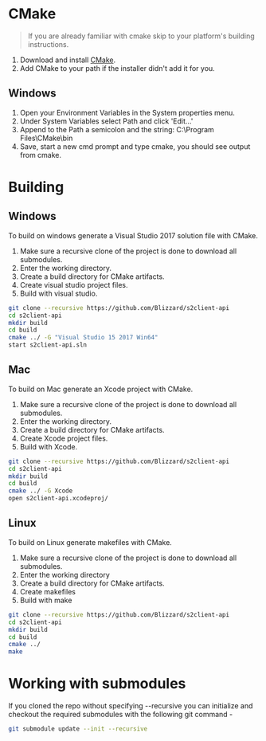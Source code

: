 CMake
=====
> If you are already familiar with cmake skip to your platform's building instructions.

1. Download and install [CMake](https://cmake.org/download/).
2. Add CMake to your path if the installer didn't add it for you.

Windows
-------
1. Open your Environment Variables in the System properties menu.
2. Under System Variables select Path and click 'Edit...'
3. Append to the Path a semicolon and the string: C:\Program Files\CMake\bin
4. Save, start a new cmd prompt and type cmake, you should see output from cmake.


Building
========

Windows
-------

To build on windows generate a Visual Studio 2017 solution file with CMake.

1. Make sure a recursive clone of the project is done to download all submodules.
2. Enter the working directory.
3. Create a build directory for CMake artifacts.
4. Create visual studio project files.
5. Build with visual studio.

```bash
git clone --recursive https://github.com/Blizzard/s2client-api
cd s2client-api
mkdir build
cd build
cmake ../ -G "Visual Studio 15 2017 Win64"
start s2client-api.sln
```

Mac
-------

To build on Mac generate an Xcode project with CMake.

1. Make sure a recursive clone of the project is done to download all submodules.
2. Enter the working directory.
3. Create a build directory for CMake artifacts.
4. Create Xcode project files.
5. Build with Xcode.

```bash
git clone --recursive https://github.com/Blizzard/s2client-api
cd s2client-api
mkdir build
cd build
cmake ../ -G Xcode
open s2client-api.xcodeproj/
```

Linux
-----

To build on Linux generate makefiles with CMake.

1. Make sure a recursive clone of the project is done to download all submodules.
2. Enter the working directory
3. Create a build directory for CMake artifacts.
4. Create makefiles
5. Build with make

```bash
git clone --recursive https://github.com/Blizzard/s2client-api
cd s2client-api
mkdir build
cd build
cmake ../
make
```

Working with submodules
=======================

If you cloned the repo without specifying --recursive you can initialize and checkout
the required submodules with the following git command -

```bash
git submodule update --init --recursive
```
